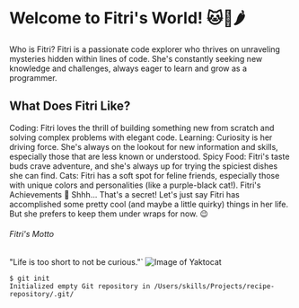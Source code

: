 # Welcome to Fitri's World! 🐱🔮🌶️
Who is Fitri?
Fitri is a passionate code explorer who thrives on unraveling mysteries hidden within lines of code. She's constantly seeking new knowledge and challenges, always eager to learn and grow as a programmer.

## What Does Fitri Like?
Coding: Fitri loves the thrill of building something new from scratch and solving complex problems with elegant code.
Learning: Curiosity is her driving force. She's always on the lookout for new information and skills, especially those that are less known or understood.
Spicy Food: Fitri's taste buds crave adventure, and she's always up for trying the spiciest dishes she can find.
Cats: Fitri has a soft spot for feline friends, especially those with unique colors and personalities (like a purple-black cat!).
Fitri's Achievements
🤫 Shhh... That's a secret! Let's just say Fitri has accomplished some pretty cool (and maybe a little quirky) things in her life. But she prefers to keep them under wraps for now. 😉

###### Fitri's Motto
"Life is too short to not be curious."`
![Image of Yaktocat](https://octodex.github.com/images/yaktocat.png)

```
$ git init
Initialized empty Git repository in /Users/skills/Projects/recipe-repository/.git/
```

